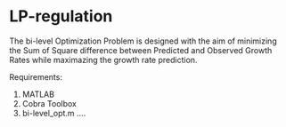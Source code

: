 # LP-regulation
The bi-level Optimization Problem is designed with the aim of minimizing the Sum of Square difference between Predicted and Observed Growth Rates while maximazing the growth rate prediction.

Requirements:

1. MATLAB
2. Cobra Toolbox
3. bi-level_opt.m
....
 
